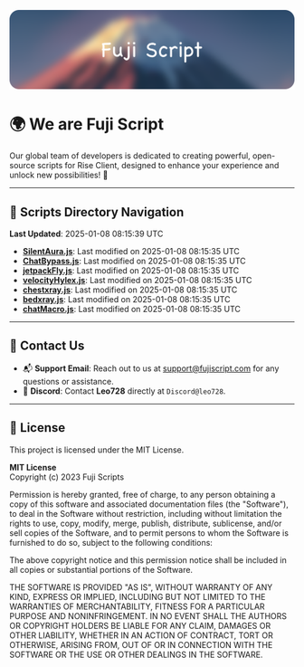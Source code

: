 ![Banner](.github/b.webp)

# 🌍 **We are Fuji Script**

Our global team of developers is dedicated to creating powerful, open-source scripts for Rise Client, designed to enhance your experience and unlock new possibilities! 🌟

---
<!-- SCRIPTS_NAVIGATION_START -->
## 📂 **Scripts Directory Navigation**

**Last Updated**: 2025-01-08 08:15:39 UTC

- **[SilentAura.js](scripts/SilentAura.js)**: Last modified on 2025-01-08 08:15:35 UTC
- **[ChatBypass.js](scripts/ChatBypass.js)**: Last modified on 2025-01-08 08:15:35 UTC
- **[jetpackFly.js](scripts/jetpackFly.js)**: Last modified on 2025-01-08 08:15:35 UTC
- **[velocityHylex.js](scripts/velocityHylex.js)**: Last modified on 2025-01-08 08:15:35 UTC
- **[chestxray.js](scripts/chestxray.js)**: Last modified on 2025-01-08 08:15:35 UTC
- **[bedxray.js](scripts/bedxray.js)**: Last modified on 2025-01-08 08:15:35 UTC
- **[chatMacro.js](scripts/chatMacro.js)**: Last modified on 2025-01-08 08:15:35 UTC

<!-- SCRIPTS_NAVIGATION_END -->

---

## 💬 **Contact Us**  
- 📬 **Support Email**: Reach out to us at [support@fujiscript.com](mailto:support@fujiscript.com) for any questions or assistance.  
- 💬 **Discord**: Contact **Leo728** directly at `Discord@leo728`.

---

## 📜 **License**

This project is licensed under the MIT License.  

**MIT License**  
Copyright (c) 2023 Fuji Scripts  

Permission is hereby granted, free of charge, to any person obtaining a copy of this software and associated documentation files (the "Software"), to deal in the Software without restriction, including without limitation the rights to use, copy, modify, merge, publish, distribute, sublicense, and/or sell copies of the Software, and to permit persons to whom the Software is furnished to do so, subject to the following conditions:  

The above copyright notice and this permission notice shall be included in all copies or substantial portions of the Software.  

THE SOFTWARE IS PROVIDED "AS IS", WITHOUT WARRANTY OF ANY KIND, EXPRESS OR IMPLIED, INCLUDING BUT NOT LIMITED TO THE WARRANTIES OF MERCHANTABILITY, FITNESS FOR A PARTICULAR PURPOSE AND NONINFRINGEMENT. IN NO EVENT SHALL THE AUTHORS OR COPYRIGHT HOLDERS BE LIABLE FOR ANY CLAIM, DAMAGES OR OTHER LIABILITY, WHETHER IN AN ACTION OF CONTRACT, TORT OR OTHERWISE, ARISING FROM, OUT OF OR IN CONNECTION WITH THE SOFTWARE OR THE USE OR OTHER DEALINGS IN THE SOFTWARE.  
